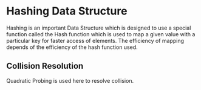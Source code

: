 # Hashing Data Structure

Hashing is an important Data Structure which is designed to use a special function called the Hash function which is used to map a given value with a particular key for faster access of elements. The efficiency of mapping depends of the efficiency of the hash function used.

## Collision Resolution
Quadratic Probing is used here to resolve collision.
